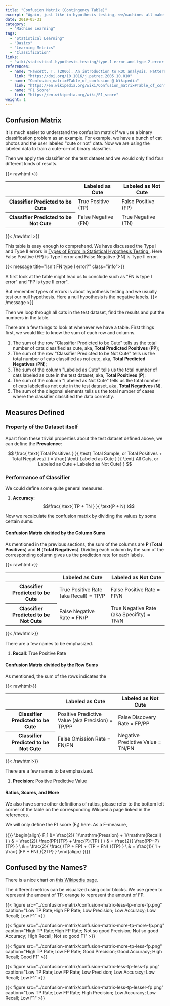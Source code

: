 ```yaml
---
title: "Confusion Matrix (Contingency Table)"
excerpt: "Again, just like in hypothesis testing, we/machines all make mistakes. The question is, what kind of mistakes."
date: 2019-05-31
category:
  - "Machine Learning"
tags:
  - "Statistical Learning"
  - "Basics"
  - "Learning Metrics"
  - "Classification"
links:
  - "wiki/statistical-hypothesis-testing/type-1-error-and-type-2-error.md"
references:
  - name: "Fawcett, T. (2006). An introduction to ROC analysis. Pattern Recognition Letters, 27(8), 861–874."
    link: "https://doi.org/10.1016/j.patrec.2005.10.010"
  - name: "Confusion_matrix#Table_of_confusion @ Wikipedia"
    link: "https://en.wikipedia.org/wiki/Confusion_matrix#Table_of_confusion"
  - name: "F1 Score"
    link: "https://en.wikipedia.org/wiki/F1_score"
weight: 1
---
```


## Confusion Matrix

It is much easier to understand the confusion matrix if we use a binary classification problem as an example. For example, we have a bunch of cat photos and the user labeled "cute or not" data. Now we are using the labeled data to train a cute-or-not binary classifier.

Then we apply the classifier on the test dataset and we would only find four different kinds of results.

{{< rawhtml >}}
<table class="table">
  <thead>
    <tr>
      <th></th>
      <th>Labeled as Cute</th>
      <th>Labeled as Not Cute</th>
    </tr>
  </thead>
  <tbody>
    <tr>
      <th>Classifier Predicted to be Cute</th>
      <td>True Positive (TP)</td>
      <td>False Positive (FP)</td>
    </tr>
    <tr>
      <th>Classifier Predicted to be Not Cute</th>
      <td>False Negative (FN)</td>
      <td>True Negative (TN)</td>
    </tr>
  </tbody>
</table>
{{< /rawhtml >}}

This table is easy enough to comprehend. We have discussed the Type I and Type II errors in [Types of Errors in Statistical Hypothesis Testing
](/wiki/statistical-hypothesis-testing/type-1-error-and-type-2-error/). Here False Positive (FP) is Type I error and False Negative (FN) is Type II error.

{{< message title="Isn't FN type I error?" class="info">}}

A first look at the table might lead us to conclude such as "FN is type I error" and "FP is type II error".

But remember types of errors is about hypothesis testing and we usually test our null hypothesis. Here a null hypothesis is the negative labels.
{{< /message >}}

Then we loop through all cats in the test dataset, find the results and put the numbers in the table.

There are a few things to look at whenever we have a table. First things first, we would like to know the sum of each row and columns.

1. The sum of the row "Classifier Predicted to be Cute" tells us the total number of cats classified as cute, aka, **Total Predicted Positives** (**PP**);
2. The sum of the row "Classifier Predicted to be Not Cute" tells us the total number of cats classified as not cute, aka, **Total Predicted Negatives** (**PN**);
3. The sum of the column "Labeled as Cute" tells us the total number of cats labeled as cute in the test dataset, aka, **Total Positives** (**P**);
4. The sum of the column "Labeled as Not Cute" tells us the total number of cats labeled as not cute in the test dataset, aka, **Total Negatives** (**N**).
5. The sum of the diagonal elements tells us the total number of cases where the classifier classified the data correctly.

## Measures Defined

### Property of the Dataset itself

Apart from these trivial properties about the test dataset defined above, we can define the **Prevalence**:

$$
\frac{ \text{ Total Positives } }{ \text{ Total Sample, or Total Positives + Total Negatives} } = \frac{ \text{ Labeled as Cute } }{ \text{ All Cats, or Labeled as Cute + Labeled as Not Cute} }
$$

### Performance of Classifier

We could define some quite general measures.

1. **Accuracy**:
  $$\frac{ \text{ TP + TN } }{ \text{P + N} }$$

Now we recalculate the confusion matrix by dividing the values by some certain sums.


#### Confusion Matrix divided by the Column Sums

As mentioned in the previous sections, the sum of the columns are **P** (**Total Positives**) and **N** (**Total Negatives**). Dividing each column by the sum of the corresponding column gives us the prediction rate for each labels.

{{< rawhtml >}}
<table class="table">
  <thead>
    <tr>
      <th></th>
      <th>Labeled as Cute</th>
      <th>Labeled as Not Cute</th>
    </tr>
  </thead>
  <tbody>
    <tr>
      <th>Classifier Predicted to be Cute</th>
      <td>True Positive Rate (aka Recall) = TP/P</td>
      <td>False Positive Rate = FP/N</td>
    </tr>
    <tr>
      <th>Classifier Predicted to be Not Cute</th>
      <td>False Negative Rate = FN/P</td>
      <td>True Negative Rate (aka Specifity) = TN/N</td>
    </tr>
  </tbody>
</table>
{{< /rawhtml>}}


There are a few names to be emphasized.

1. **Recall**: True Positive Rate

#### Confusion Matrix divided by the Row Sums

As mentioned, the sum of the rows indicates the

{{< rawhtml>}}
<table class="table">
  <thead>
    <tr>
      <th></th>
      <th>Labeled as Cute</th>
      <th>Labeled as Not Cute</th>
    </tr>
  </thead>
  <tbody>
    <tr>
      <th>Classifier Predicted to be Cute</th>
      <td>Positive Predictive Value (aka Precision) = TP/PP</td>
      <td>False Discovery Rate = FP/PP</td>
    </tr>
    <tr>
      <th>Classifier Predicted to be Not Cute</th>
      <td>False Omission Rate = FN/PN</td>
      <td>Negative Predictive Value = TN/PN</td>
    </tr>
  </tbody>
</table>
{{< /rawhtml>}}

There are a few names to be emphasized.

1. **Precision**: Positive Predictive Value

#### Ratios, Scores, and More


We also have some other definitions of ratios, please refer to the bottom left corner of the table on the corresponding Wikipedia page linked in the references.

We will only define the F1 score ($\mathrm F_1$) here. As a F-measure,

{{<m>}}
\begin{align}
F_1 &= \frac{2}{ 1/\mathrm{Pression} + 1/\mathrm{Recall} } \\
& = \frac{2}{ \frac{PP}{TP} + \frac{P}{TP} } \\
& = \frac{2}{ \frac{PP+P}{TP} } \\
& = \frac{2}{ \frac{ (TP + FP) + (TP + FN) }{TP} } \\
& = \frac{1}{ 1 + \frac{ (FP + FN) }{2TP} }
\end{align}
{{</m>}}

## Confused by the Names?

There is a nice chart on [this Wikipedia page](https://commons.wikimedia.org/wiki/File:Precisionrecall.svg).

The different metrics can be visualized using color blocks. We use green to represent the amount of TP, orange to represent the amount of FP.

{{< figure src="../confusion-matrix/confusion-matrix-less-tp-more-fp.png" caption="Low TP Rate;High FP Rate; Low Precision; Low Accuracy; Low Recall; Low F1" >}}


{{< figure src="../confusion-matrix/confusion-matrix-more-tp-more-fp.png" caption="High TP Rate;High FP Rate; Not so good Precision; Not so good Accuracy; High Recall; Not so good F1" >}}

{{< figure src="../confusion-matrix/confusion-matrix-more-tp-less-fp.png" caption="High TP Rate;Low FP Rate; Good Precision; Good Accuracy; High Recall; Good F1" >}}

{{< figure src="../confusion-matrix/confusion-matrix-less-tp-less-fp.png" caption="Low TP Rate;Low FP Rate; Low Precision; Low Accuracy; Low Recall; Low F1" >}}

{{< figure src="../confusion-matrix/confusion-matrix-less-tp-lesser-fp.png" caption="Low TP Rate;Low FP Rate; High Precision; Low Accuracy; Low Recall; Low F1" >}}








